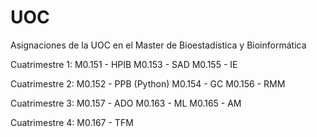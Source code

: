 # UOC
Asignaciones de la UOC en el Master de Bioestadística y Bioinformática

Cuatrimestre 1:
M0.151 - HPIB 
M0.153 - SAD
M0.155 - IE

Cuatrimestre 2:
M0.152 - PPB (Python) 
M0.154 - GC
M0.156 - RMM

Cuatrimestre 3:
M0.157 - ADO
M0.163 - ML
M0.165 - AM

Cuatrimestre 4:
M0.167 - TFM
